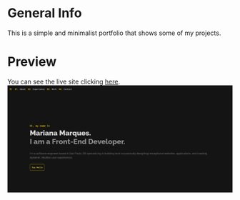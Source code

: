 # General Info
This is a simple and minimalist portfolio that shows some of my projects.

# Preview
You can see the live site clicking <a href="https://marianadacunha.github.io/portfolio/">here</a>.</br>
![Screenshot](https://github.com/marianadacunha/portfolio/blob/master/docs/screenshot.png?raw=true)
